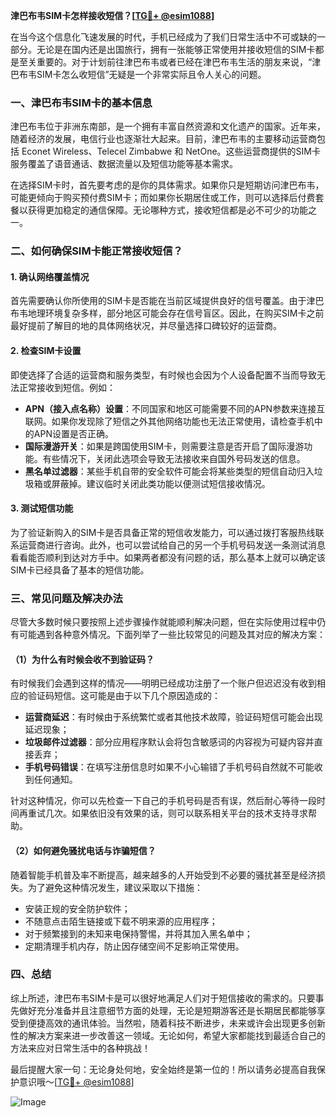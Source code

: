 **津巴布韦SIM卡怎样接收短信？[[TG💪+ @esim1088](https://t.me/s/esim1088)]**

在当今这个信息化飞速发展的时代，手机已经成为了我们日常生活中不可或缺的一部分。无论是在国内还是出国旅行，拥有一张能够正常使用并接收短信的SIM卡都是至关重要的。对于计划前往津巴布韦或者已经在津巴布韦生活的朋友来说，“津巴布韦SIM卡怎么收短信”无疑是一个非常实际且令人关心的问题。

### 一、津巴布韦SIM卡的基本信息

津巴布韦位于非洲东南部，是一个拥有丰富自然资源和文化遗产的国家。近年来，随着经济的发展，电信行业也逐渐壮大起来。目前，津巴布韦的主要移动运营商包括 Econet Wireless、Telecel Zimbabwe 和 NetOne。这些运营商提供的SIM卡服务覆盖了语音通话、数据流量以及短信功能等基本需求。

在选择SIM卡时，首先要考虑的是你的具体需求。如果你只是短期访问津巴布韦，可能更倾向于购买预付费SIM卡；而如果你长期居住或工作，则可以选择后付费套餐以获得更加稳定的通信保障。无论哪种方式，接收短信都是必不可少的功能之一。

### 二、如何确保SIM卡能正常接收短信？

#### 1. 确认网络覆盖情况
首先需要确认你所使用的SIM卡是否能在当前区域提供良好的信号覆盖。由于津巴布韦地理环境复杂多样，部分地区可能会存在信号盲区。因此，在购买SIM卡之前最好提前了解目的地的具体网络状况，并尽量选择口碑较好的运营商。

#### 2. 检查SIM卡设置
即使选择了合适的运营商和服务类型，有时候也会因为个人设备配置不当而导致无法正常接收到短信。例如：
- **APN（接入点名称）设置**：不同国家和地区可能需要不同的APN参数来连接互联网。如果你发现除了短信之外其他网络功能也无法正常使用，请检查手机中的APN设置是否正确。
- **国际漫游开关**：如果是跨国使用SIM卡，则需要注意是否开启了国际漫游功能。有些情况下，关闭此选项会导致无法接收来自国外号码发送的信息。
- **黑名单过滤器**：某些手机自带的安全软件可能会将某些类型的短信自动归入垃圾箱或屏蔽掉。建议临时关闭此类功能以便测试短信接收情况。

#### 3. 测试短信功能
为了验证新购入的SIM卡是否具备正常的短信收发能力，可以通过拨打客服热线联系运营商进行咨询。此外，也可以尝试给自己的另一个手机号码发送一条测试消息看看能否顺利到达对方手中。如果两者都没有问题的话，那么基本上就可以确定该SIM卡已经具备了基本的短信功能。

### 三、常见问题及解决办法

尽管大多数时候只要按照上述步骤操作就能顺利解决问题，但在实际使用过程中仍有可能遇到各种意外情况。下面列举了一些比较常见的问题及其对应的解决方案：

#### （1）为什么有时候会收不到验证码？
有时候我们会遇到这样的情况——明明已经成功注册了一个账户但迟迟没有收到相应的验证码短信。这可能是由于以下几个原因造成的：
- **运营商延迟**：有时候由于系统繁忙或者其他技术故障，验证码短信可能会出现延迟现象；
- **垃圾邮件过滤器**：部分应用程序默认会将包含敏感词的内容视为可疑内容并直接丢弃；
- **手机号码错误**：在填写注册信息时如果不小心输错了手机号码自然就不可能收到任何通知。

针对这种情况，你可以先检查一下自己的手机号码是否有误，然后耐心等待一段时间再重试几次。如果依旧没有效果的话，则可以联系相关平台的技术支持寻求帮助。

#### （2）如何避免骚扰电话与诈骗短信？
随着智能手机普及率不断提高，越来越多的人开始受到不必要的骚扰甚至是经济损失。为了避免这种情况发生，建议采取以下措施：
- 安装正规的安全防护软件；
- 不随意点击陌生链接或下载不明来源的应用程序；
- 对于频繁接到的未知来电保持警惕，并将其加入黑名单中；
- 定期清理手机内存，防止因存储空间不足影响正常使用。

### 四、总结

综上所述，津巴布韦SIM卡是可以很好地满足人们对于短信接收的需求的。只要事先做好充分准备并且注意细节方面的处理，无论是短期游客还是长期居民都能够享受到便捷高效的通讯体验。当然啦，随着科技不断进步，未来或许会出现更多创新性的解决方案来进一步改善这一领域。无论如何，希望大家都能找到最适合自己的方法来应对日常生活中的各种挑战！

最后提醒大家一句：无论身处何地，安全始终是第一位的！所以请务必提高自我保护意识哦～[[TG💪+ @esim1088](https://t.me/s/esim1088)]

![Image](https://i.postimg.cc/4NQfJmqS/Snipaste-2025-05-13-00-14-12.png)
